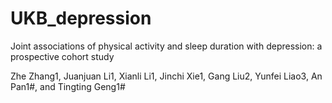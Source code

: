 # UKB_depression
Joint associations of physical activity and sleep duration with depression: a prospective cohort study

Zhe Zhang1, Juanjuan Li1, Xianli Li1, Jinchi Xie1, Gang Liu2, Yunfei Liao3, An Pan1#, and Tingting Geng1#
